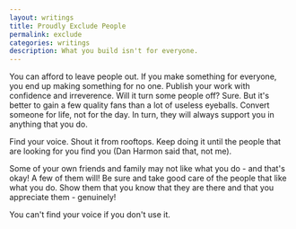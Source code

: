 ```yaml
---
layout: writings
title: Proudly Exclude People
permalink: exclude
categories: writings
description: What you build isn't for everyone.
---
```


You can afford to leave people out. If you make something for everyone, you end up making something for no one. Publish your work with confidence and irreverence. Will it turn some people off? Sure. But it's better to gain a few quality fans than a lot of useless eyeballs. Convert someone for life, not for the day. In turn, they will always support you in anything that you do.

Find your voice. Shout it from rooftops. Keep doing it until the people that are looking for you find you (Dan Harmon said that, not me).

Some of your own friends and family may not like what you do - and that's okay! A few of them will! Be sure and take good care of the people that like what you do. Show them that you know that they are there and that you appreciate them - genuinely!

You can't find your voice if you don't use it.
